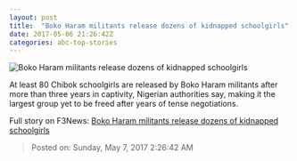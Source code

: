 ```yaml
---
layout: post
title:  "Boko Haram militants release dozens of kidnapped schoolgirls"
date: 2017-05-06 21:26:42Z
categories: abc-top-stories
---
```


![Boko Haram militants release dozens of kidnapped schoolgirls](http://www.abc.net.au/news/image/7931136-1x1-700x700.jpg)

At least 80 Chibok schoolgirls are released by Boko Haram militants after more than three years in captivity, Nigerian authorities say, making it the largest group yet to be freed after years of tense negotiations.


Full story on F3News: [Boko Haram militants release dozens of kidnapped schoolgirls](http://www.f3nws.com/n/4RaAVD)

> Posted on: Sunday, May 7, 2017 2:26:42 AM
